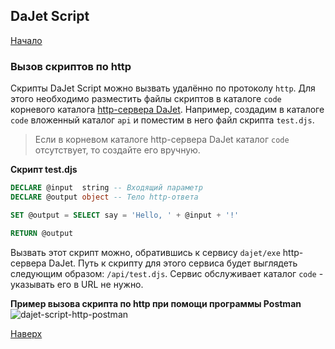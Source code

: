 ## DaJet Script

[Начало](https://github.com/zhichkin/dajet/tree/main/doc/dajet-script/README.md)

### Вызов скриптов по http

Скрипты DaJet Script можно вызвать удалённо по протоколу ```http```. Для этого необходимо разместить файлы скриптов в каталоге ```code``` корневого каталога [http-сервера DaJet](https://github.com/zhichkin/dajet/blob/main/doc/dajet-studio/README.md). Например, создадим в каталоге ```code``` вложенный каталог ```api``` и поместим в него файл скрипта ```test.djs```.

> Если в корневом каталоге http-сервера DaJet каталог ```code``` отсутствует, то создайте его вручную.

**Скрипт test.djs**
```SQL
DECLARE @input  string -- Входящий параметр
DECLARE @output object -- Тело http-ответа

SET @output = SELECT say = 'Hello, ' + @input + '!'

RETURN @output
```

Вызвать этот скрипт можно, обратившись к сервису ```dajet/exe``` http-сервера DaJet. Путь к скрипту для этого сервиса будет выглядеть следующим образом: ```/api/test.djs```. Сервис обслуживает каталог ```code``` - указывать его в URL не нужно.

**Пример вызова скрипта по http при помощи программы Postman**
![dajet-script-http-postman](https://github.com/zhichkin/dajet/blob/main/doc/img/dajet-script-http-postman.png)

[Наверх](#вызов-скриптов-по-http)
